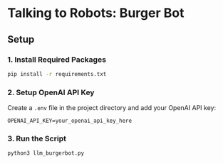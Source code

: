 # Talking to Robots: Burger Bot

## Setup

### 1. Install Required Packages

```bash
pip install -r requirements.txt
```

### 2. Setup OpenAI API Key

Create a `.env` file in the project directory and add your OpenAI API key:

```.env
OPENAI_API_KEY=your_openai_api_key_here
```

### 3. Run the Script

```bash
python3 llm_burgerbot.py
```